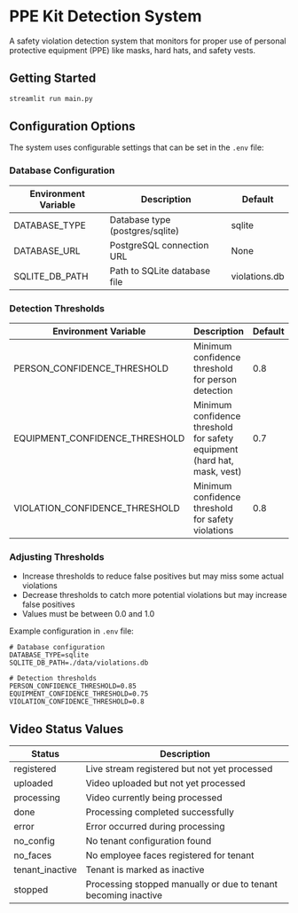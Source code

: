 # PPE Kit Detection System

A safety violation detection system that monitors for proper use of personal protective equipment (PPE) like masks, hard hats, and safety vests.

## Getting Started

```bash
streamlit run main.py
```

## Configuration Options

The system uses configurable settings that can be set in the `.env` file:

### Database Configuration

| Environment Variable | Description | Default |
|----------------------|-------------|---------|
| DATABASE_TYPE | Database type (postgres/sqlite) | sqlite |
| DATABASE_URL | PostgreSQL connection URL | None |
| SQLITE_DB_PATH | Path to SQLite database file | violations.db |

### Detection Thresholds

| Environment Variable | Description | Default |
|----------------------|-------------|---------|
| PERSON_CONFIDENCE_THRESHOLD | Minimum confidence threshold for person detection | 0.8 |
| EQUIPMENT_CONFIDENCE_THRESHOLD | Minimum confidence threshold for safety equipment (hard hat, mask, vest) | 0.7 |
| VIOLATION_CONFIDENCE_THRESHOLD | Minimum confidence threshold for safety violations | 0.8 |

### Adjusting Thresholds

- Increase thresholds to reduce false positives but may miss some actual violations
- Decrease thresholds to catch more potential violations but may increase false positives
- Values must be between 0.0 and 1.0

Example configuration in `.env` file:
```
# Database configuration
DATABASE_TYPE=sqlite
SQLITE_DB_PATH=./data/violations.db

# Detection thresholds
PERSON_CONFIDENCE_THRESHOLD=0.85
EQUIPMENT_CONFIDENCE_THRESHOLD=0.75
VIOLATION_CONFIDENCE_THRESHOLD=0.8
```

## Video Status Values

| Status | Description |
|--------|-------------|
| registered | Live stream registered but not yet processed |
| uploaded | Video uploaded but not yet processed |
| processing | Video currently being processed |
| done | Processing completed successfully |
| error | Error occurred during processing |
| no_config | No tenant configuration found |
| no_faces | No employee faces registered for tenant |
| tenant_inactive | Tenant is marked as inactive |
| stopped | Processing stopped manually or due to tenant becoming inactive |
